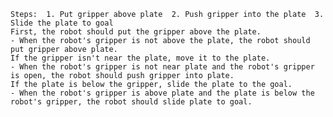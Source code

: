 
    Steps:  1. Put gripper above plate  2. Push gripper into the plate  3. Slide the plate to goal
    First, the robot should put the gripper above the plate.
    - When the robot's gripper is not above the plate, the robot should put gripper above plate.
    If the gripper isn't near the plate, move it to the plate.
    - When the robot's gripper is not near plate and the robot's gripper is open, the robot should push gripper into plate.
    If the plate is below the gripper, slide the plate to the goal.
    - When the robot's gripper is above plate and the plate is below the robot's gripper, the robot should slide plate to goal.